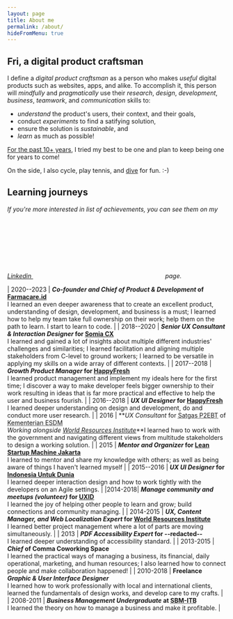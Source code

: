 ```yaml
---
layout: page
title: About me
permalink: /about/
hideFromMenu: true
---
```


## **Fri**, a digital product craftsman

I define a _digital product craftsman_ as a person who makes _useful_ digital products such as websites, apps, and alike. To accomplish it, this person will _mindfully_ and _pragmatically_ use their _research_, _design_, _development_, _business_, _teamwork_, and _communication_ skills to:

- _understand_ the product's users, their context, and their goals,
- conduct _experiments_ to find a satifying solution,
- ensure the solution is _sustainable_, and
- _learn_ as much as possible!

[For the past 10+ years](#notable-timeline), I tried my best to be one and plan to keep being one for years to come!

On the side, I also cycle, play tennis, and [dive](/divelogs) for fun. :-)

## Learning journeys

_If you're more interested in list of achievements, you can see them on my [Linkedin <svg class="svg-icon grey"><use xlink:href="/assets/minima-social-icons.svg#linkedin"></use></svg>][linkedin] page._

| 2020--2023 | **_Co-founder and Chief of Product & Development_ of [Farmacare.id][farmacare]**<br/>I learned an even deeper awareness that to create an excellent product, understanding of design, development, and business is a must; I learned how to help my team take full ownership on their work; help them on the path to learn. I start to learn to code. |
| 2018--2020 | **_Senior UX Consultant & Interaction Designer_ for [Somia CX][Somia]**<br/>I learned and gained a lot of insights about multiple different industries' challenges and similarities; I learned facilitation and aligning multiple stakeholders from C-level to ground workers; I learned to be versatile in applying my skills on a wide array of different contexts. |
| 2017--2018 | **_Growth Product Manager_ for [HappyFresh][happyfresh]**<br/>I learned product management and implement my ideals here for the first time; I discover a way to make developer feels bigger ownership to their work resulting in ideas that is far more practical and effective to help the user and business fourish. |
| 2016--2018 | **_UX UI Designer_ for [HappyFresh][happyfresh]**<br/>I learned deeper understanding on design and development, do and conduct more user research. |
| 2016 | **_UX Consultant_ for <abbr title="Special Task Force for Acceleration of Renewable Energy Development">Satgas P2EBT</abbr> of <abbr title="Ministry of Energy and Mineral Resources">Kementerian ESDM</abbr><br/>_Working alongside [World Resources Institute][wri]_**I learned hwo to work with the government and navigating different views from multitude stakeholders to design a working solution. |
| 2015 | **_Mentor and Organizer_ for [Lean Startup Machine Jakarta](https://www.leanstartupmachine.com/cities/jakarta)**<br/>I learned to mentor and share my knowledge with others; as well as being aware of things I haven't learned myself |
| 2015--2016 | **_UX UI Designer_ for [Indonesia Untuk Dunia](Happy5)**<br/>I learned deeper interaction design and how to work tightly with the developers on an Agile settings. |
|2014-2018| **_Manage community and meetups (volunteer)_ for [UXID][uxid]**<br/>I learned the joy of helping other people to learn and grow; build connections and community managing. |
| 2014-2015 | **_UX, Content Manager, and Web Localization Expert_ for [World Resources Institute][wri]**<br/>I learned better project management where a lot of parts are moving simultaneously. |
| 2013 | **_PDF Accessibility Expert_ for --redacted--**<br/>I learned deeper understanding of accessibility standard. |
| 2013-2015 | **_Chief_ of Comma Coworking Space**<br/>I learned the practical ways of managing a business, its financial, daily operational, marketing, and human resources; I also learned how to connect people and make collaboration happened! |
| 2010-2018 | **Freelance _Graphic & User Interface Designer_**<br/>I learned how to work professionally with local and international clients, learned the fundamentals of design works, and develop care to my crafts. |
| 2008-2011 | **_Business Management Undergraduate_ at <abbr title="School of Business Management of Institute Teknologi Bandung">SBM-ITB</abbr>**<br/>I learned the theory on how to manage a business and make it profitable. |

[Farmacare]: https://www.farmacare.id
[Somia]: https://www.somiacx.com
[HappyFresh]: https://www.happyfresh.com
[UXID]: https://www.uxid.org
[Happy5]: https://www.happy5.co
[WRI]: http://wri-indonesia.org
[Linkedin]: https://linkedin.com/in/frirasyidi
[Fri Rasyidi]: https://frirasyidi.com

